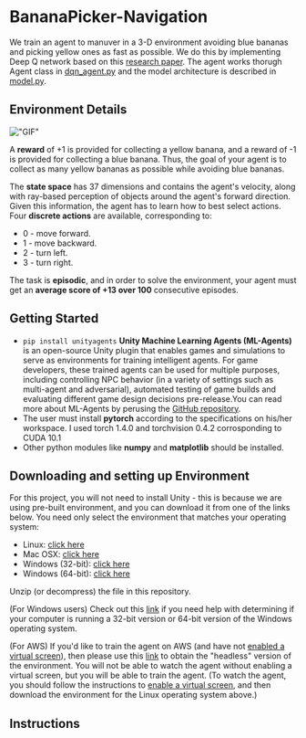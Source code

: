 # BananaPicker-Navigation
We train an agent to manuver in a 3-D environment avoiding blue bananas and picking yellow ones as fast as possible. We do this by implementing Deep Q network based on this [research paper](https://www.nature.com/articles/nature14236). The agent works thorugh Agent class in [dqn_agent.py](https://github.com/ShivankYadav/BananaPicker-Navigation/blob/master/dqn_agent.py) and the model architecture is described in [model.py](https://github.com/ShivankYadav/BananaPicker-Navigation/blob/master/model.py).

## Environment Details
!["GIF"](https://github.com/ShivankYadav/BananaPicker-Navigation/blob/master/images/banana.gif)

A **reward** of +1 is provided for collecting a yellow banana, and a reward of -1 is provided for collecting a blue banana. Thus, the goal of your agent is to collect as many yellow bananas as possible while avoiding blue bananas.

The **state space** has 37 dimensions and contains the agent's velocity, along with ray-based perception of objects around the agent's forward direction. Given this information, the agent has to learn how to best select actions. Four **discrete actions** are available, corresponding to:

  * 0 - move forward.
  * 1 - move backward.
  * 2 - turn left.
  * 3 - turn right.

The task is **episodic**, and in order to solve the environment, your agent must get an **average score of +13 over 100** consecutive episodes.

## Getting Started
  * ```pip install unityagents``` **Unity Machine Learning Agents (ML-Agents)** is an open-source Unity plugin that enables games and simulations to serve as environments for training intelligent agents. For game developers, these trained agents can be used for multiple purposes, including controlling NPC behavior (in a variety of settings such as multi-agent and adversarial), automated testing of game builds and evaluating different game design decisions pre-release.You can read more about ML-Agents by perusing the [GitHub repository](https://github.com/Unity-Technologies/ml-agents).
  * The user must install **pytorch** according to the specifications on his/her workspace. I used 
      torch                     1.4.0 and 
      torchvision               0.4.2 corrosponding to CUDA 10.1
  * Other python modules like **numpy** and **matplotlib** should be installed.
 ## Downloading and setting up Environment
 For this project, you will not need to install Unity - this is because we are using pre-built environment, and you can download it from one of the links below. You need only select the environment that matches your operating system:

  * Linux: [click here](https://s3-us-west-1.amazonaws.com/udacity-drlnd/P1/Banana/Banana_Linux.zip)
  * Mac OSX: [click here](https://s3-us-west-1.amazonaws.com/udacity-drlnd/P1/Banana/Banana.app.zip)
  * Windows (32-bit): [click here](https://s3-us-west-1.amazonaws.com/udacity-drlnd/P1/Banana/Banana_Windows_x86.zip)
  * Windows (64-bit): [click here](https://s3-us-west-1.amazonaws.com/udacity-drlnd/P1/Banana/Banana_Windows_x86_64.zip)
  
Unzip (or decompress) the file in this repository.

(For Windows users) Check out this [link](https://s3-us-west-1.amazonaws.com/udacity-drlnd/P1/Banana/Banana_Windows_x86_64.zip) if you need help with determining if your computer is running a 32-bit version or 64-bit version of the Windows operating system.

(For AWS) If you'd like to train the agent on AWS (and have not [enabled a virtual screen](https://github.com/Unity-Technologies/ml-agents/blob/master/docs/Training-on-Amazon-Web-Service.md)), then please use this [link](https://s3-us-west-1.amazonaws.com/udacity-drlnd/P1/Banana/Banana_Linux_NoVis.zip) to obtain the "headless" version of the environment. You will not be able to watch the agent without enabling a virtual screen, but you will be able to train the agent. (To watch the agent, you should follow the instructions to [enable a virtual screen](https://github.com/Unity-Technologies/ml-agents/blob/master/docs/Training-on-Amazon-Web-Service.md), and then download the environment for the Linux operating system above.)

## Instructions

